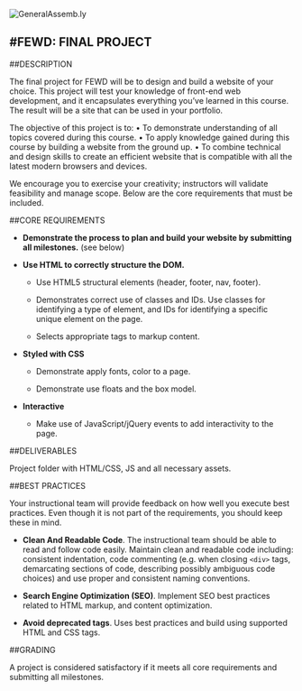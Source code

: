 ![GeneralAssemb.ly](https://github.com/generalassembly/ga-ruby-on-rails-for-devs/raw/master/images/ga.png "GeneralAssemb.ly")

#FEWD: FINAL PROJECT
--------

##DESCRIPTION

The final project for FEWD will be to design and build a website of your choice. This project will test your knowledge of front-end web development, and it encapsulates everything you’ve learned in this course. The result will be a site that can be used in your portfolio. 

The objective of this project is to:
•	To demonstrate understanding of all topics covered during this course.
•	To apply knowledge gained during this course by building a website from the ground up.
•	To combine technical and design skills to create an efficient website that is compatible with all the latest modern browsers and devices. 

We encourage you to exercise your creativity; instructors will validate feasibility and manage scope. Below are the core requirements that must be included. 


##CORE REQUIREMENTS

*	__Demonstrate the process to plan and build your website by submitting all milestones.__ (see below)

*	__Use HTML to correctly structure the DOM.__ 
	*	Use HTML5 structural elements (header, footer, nav, footer).
	*	Demonstrates correct use of classes and IDs. Use classes for identifying a type of element, and IDs for identifying a specific unique element on the page.
	
	*	Selects appropriate tags to markup content.
	
*	__Styled with CSS__
	*	Demonstrate apply fonts, color to a page.
	
	*	Demonstrate use floats and the box model.
	
*	__Interactive__
	*	Make use of JavaScript/jQuery events to add interactivity to the page. 



##DELIVERABLES

Project folder with HTML/CSS, JS and all necessary assets.

##BEST PRACTICES

Your instructional team will provide feedback on how well you execute best practices. Even though it is not part of the requirements, you should keep these in mind. 

*	__Clean And Readable Code__. The instructional team should be able to read and follow code easily.  Maintain clean and readable code including: consistent indentation, code commenting (e.g. when closing ```<div>``` tags, demarcating sections of code, describing possibly ambiguous code choices) and use proper and consistent naming conventions.

*	__Search Engine Optimization (SEO)__. Implement SEO best practices related to HTML markup, and content optimization.

*	__Avoid deprecated tags__. Uses best practices and build using supported HTML and CSS tags.

##GRADING

A project is considered satisfactory if it meets all core requirements and submitting all milestones.
